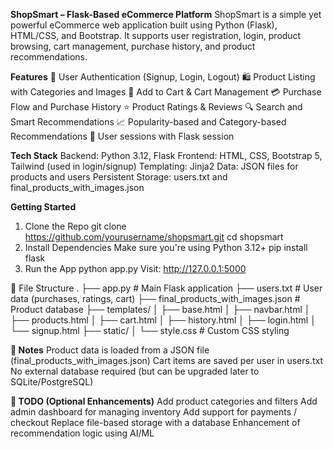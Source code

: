 **ShopSmart – Flask-Based eCommerce Platform**
ShopSmart is a simple yet powerful eCommerce web application built using Python (Flask), HTML/CSS, and Bootstrap. It supports user registration, login, product browsing, cart management, purchase history, and product recommendations.

**Features**
👤 User Authentication (Signup, Login, Logout)
🛍️ Product Listing with Categories and Images
🛒 Add to Cart & Cart Management
💳 Purchase Flow and Purchase History
⭐ Product Ratings & Reviews
🔍 Search and Smart Recommendations
📈 Popularity-based and Category-based Recommendations
🔐 User sessions with Flask session

**Tech Stack**
Backend: Python 3.12, Flask
Frontend: HTML, CSS, Bootstrap 5, Tailwind (used in login/signup)
Templating: Jinja2
Data: JSON files for products and users
Persistent Storage: users.txt and final_products_with_images.json

**Getting Started**
1. Clone the Repo
git clone https://github.com/yourusername/shopsmart.git
cd shopsmart
2. Install Dependencies
Make sure you're using Python 3.12+
pip install flask
3. Run the App
python app.py
Visit: http://127.0.0.1:5000

📁 File Structure
.
├── app.py                  # Main Flask application
├── users.txt               # User data (purchases, ratings, cart)
├── final_products_with_images.json  # Product database
├── templates/
│   ├── base.html
│   ├── navbar.html
│   ├── products.html
│   ├── cart.html
│   ├── history.html
│   ├── login.html
│   └── signup.html
├── static/
│   └── style.css           # Custom CSS styling

**📝 Notes**
Product data is loaded from a JSON file (final_products_with_images.json)
Cart items are saved per user in users.txt
No external database required (but can be upgraded later to SQLite/PostgreSQL)

**📌 TODO (Optional Enhancements)**
 Add product categories and filters
 Add admin dashboard for managing inventory
 Add support for payments / checkout
 Replace file-based storage with a database
 Enhancement of recommendation logic using AI/ML
 


